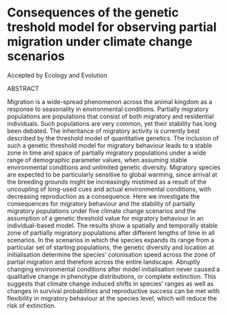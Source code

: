 # Consequences of the genetic treshold model for observing partial migration under climate change scenarios

Accepted by Ecology and Evolution

ABSTRACT

Migration is a wide-spread phenomenon across the animal kingdom as a response to seasonality in environmental conditions. Partially migratory populations are populations that consist of both migratory and residential individuals. Such populations are very common, yet their stability has long been debated. The inheritance of migratory activity is currently best described by the threshold model of quantitative genetics. The inclusion of such a genetic threshold model for migratory behaviour leads to a stable zone in time and space of partially migratory populations under a wide range of demographic parameter values, when assuming stable environmental conditions and unlimited genetic diversity.
Migratory species are expected to be particularly sensitive to global warming, since arrival at the breeding grounds might be increasingly mistimed as a result of the uncoupling of long-used cues and actual environmental conditions, with decreasing reproduction as a consequence. Here we investigate the consequences for migratory behaviour and the stability of partially migratory populations under five climate change scenarios and the assumption of a genetic threshold value for migratory behaviour in an individual-based model.
The results show a spatially and temporally stable zone of partially migratory populations after different lengths of time in all scenarios. In the scenarios in which the species expands its range from a particular set of starting populations, the genetic diversity and location at initialisation determine the species’ colonisation speed across the zone of partial migration and therefore across the entire landscape. Abruptly changing environmental conditions after model initialisation never caused a qualitative change in phenotype distributions, or complete extinction. This suggests that climate change induced shifts in species’ ranges as well as changes in survival probabilities and reproductive success can be met with flexibility in migratory behaviour at the species level, which will reduce the risk of extinction. 	
